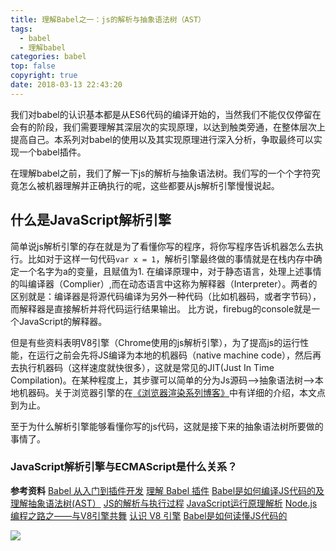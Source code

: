 ```yaml
---
title: 理解Babel之一：js的解析与抽象语法树（AST）
tags:
  - babel
  - 理解babel
categories: babel
top: false
copyright: true
date: 2018-03-13 22:43:20
---
```


我们对babel的认识基本都是从ES6代码的编译开始的，当然我们不能仅仅停留在会有的阶段，我们需要理解其深层次的实现原理，以达到触类旁通，在整体层次上提高自己。本系列对babel的使用以及其实现原理进行深入分析，争取最终可以实现一个babel插件。
<!--more-->
在理解babel之前，我们了解一下js的解析与抽象语法树。我们写的一个个字符究竟怎么被机器理解并正确执行的呢，这些都要从js解析引擎慢慢说起。


## 什么是JavaScript解析引擎
简单说js解析引擎的存在就是为了看懂你写的程序，将你写程序告诉机器怎么去执行。比如对于这样一句代码`var x = 1`，解析引擎最终做的事情就是在栈内存中确定一个名字为a的变量，且赋值为1.
在编译原理中，对于静态语言，处理上述事情的叫编译器（Complier）,而在动态语言中这称为解释器（Interpreter）。两者的区别就是：编译器是将源代码编译为另外一种代码（比如机器码，或者字节码），而解释器是直接解析并将代码运行结果输出。 比方说，firebug的console就是一个JavaScript的解释器。

但是有些资料表明V8引擎（Chrome使用的js解析引擎），为了提高js的运行性能，在运行之前会先将JS编译为本地的机器码（native machine code），然后再去执行机器码（这样速度就快很多），这就是常见的JIT(Just In Time Compilation)。在某种程度上，其步骤可以简单的分为Js源码—>抽象语法树—>本地机器码。关于浏览器引擎的在[《浏览器渲染系列博客》]()中有详细的介绍，本文点到为止。

至于为什么解析引擎能够看懂你写的js代码，这就是接下来的抽象语法树所要做的事情了。

### JavaScript解析引擎与ECMAScript是什么关系？



**参考资料**
[Babel 从入门到插件开发](http://web.jobbole.com/91277/)
[理解 Babel 插件](http://web.jobbole.com/88236/)
[Babel是如何编译JS代码的及理解抽象语法树(AST）](https://www.cnblogs.com/tugenhua0707/p/7863616.html)
[JS的解析与执行过程](https://www.cnblogs.com/foodoir/p/5977950.html)
[JavaScript运行原理解析](https://blog.csdn.net/liaodehong/article/details/50488098)
[Node.js编程之路之——与V8引擎共舞](http://cnodejs.org/topic/57590ff62ad3c06f1aa3d571)
[认识 V8 引擎](https://zhuanlan.zhihu.com/p/27628685)
[Babel是如何读懂JS代码的](https://zhuanlan.zhihu.com/p/27289600)

![](http://static.zhyjor.com/wexin.png)

